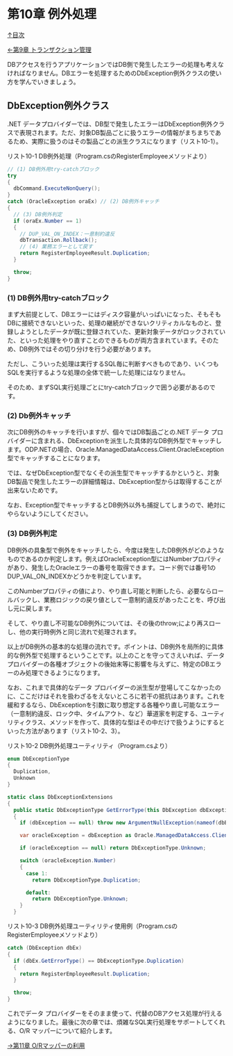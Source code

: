 第10章 例外処理
=====

[↑目次](..\README.md "目次")

[←第9章 トランザクション管理](09-manage-transaction.md)

DBアクセスを行うアプリケーションではDB側で発生したエラーの処理も考えなければなりません。DBエラーを処理するためのDbException例外クラスの使い方を学んでいきましょう。

## DbException例外クラス

.NET データプロバイダーでは、DB型で発生したエラーはDbException例外クラスで表現されます。ただ、対象DB製品ごとに扱うエラーの情報がまちまちであるため、実際に扱うのはその製品ごとの派生クラスになります（リスト10-1）。

リスト10-1 DB例外処理（Program.csのRegisterEmployeeメソッドより）

```csharp
// (1) DB例外用try-catchブロック
try
{
  dbCommand.ExecuteNonQuery();
}
catch (OracleException oraEx) // (2) DB例外キャッチ
{
  // (3) DB例外判定
  if (oraEx.Number == 1)
  {
    // DUP_VAL_ON_INDEX：一意制約違反
    dbTransaction.Rollback();
    // (4) 業務エラーとして戻す
    return RegisterEmployeeResult.Duplication;
  }

  throw;
}
```

### (1) DB例外用try-catchブロック

まず大前提として、DBエラーにはディスク容量がいっぱいになった、そもそもDBに接続できないといった、処理の継続ができないクリティカルなものと、登録しようとしたデータが既に登録されていた、更新対象データがロックされていた、といった処理をやり直すことのできるものが両方含まれています。そのため、DB例外ではその切り分けを行う必要があります。

ただし、こういった処理は実行するSQL毎に判断すべきものであり、いくつもSQLを実行するような処理の全体で統一した処理にはなりません。

そのため、まずSQL実行処理ごとにtry-catchブロックで囲う必要があるのです。

### (2) Db例外キャッチ

次にDB例外のキャッチを行いますが、個々ではDB製品ごとの.NET データ プロバイダーに含まれる、DbExceptionを派生した具体的なDB例外型でキャッチします。ODP.NETの場合、Oracle.ManagedDataAccess.Client.OracleException型でキャッチすることになります。

では、なぜDbException型でなくその派生型でキャッチするかというと、対象DB製品で発生したエラーの詳細情報は、DbException型からは取得することが出来ないためです。

なお、Exception型でキャッチするとDB例外以外も捕捉してしまうので、絶対にやらないようにしてください。

### (3) DB例外判定

DB例外の具象型で例外をキャッチしたら、今度は発生したDB例外がどのようなものであるのか判定します。例えばOracleException型にはNumberプロパティがあり、発生したOracleエラーの番号を取得できます。コード例では番号1のDUP_VAL_ON_INDEXかどうかを判定しています。

このNumberプロパティの値により、やり直し可能と判断したら、必要ならロールバックし、業務ロジックの戻り値として一意制約違反があったことを、呼び出し元に戻します。

そして、やり直し不可能なDB例外については、その後のthrow;により再スローし、他の実行時例外と同じ流れで処理されます。

以上がDB例外の基本的な処理の流れです。ポイントは、DB例外を局所的に具体的な例外型で処理するということです。以上のことを守ってさえいれば、データ プロバイダーの各種オブジェクトの後始末等に影響を与えずに、特定のDBエラーのみ処理できるようになります。


なお、これまで具体的なデータ プロバイダーの派生型が登場してこなかったのに、ここだけはそれを扱わざるをえないところに若干の抵抗はあります。これを緩和するなら、DbExceptionを引数に取り想定する各種やり直し可能なエラー（一意制約違反、ロック中、タイムアウト、など）華道家を判定する、ユーティリティクラス、メソッドを作って、具体的な型はその中だけで扱うようにするといった方法があります（リスト10-2、3）。

リスト10-2 DB例外処理ユーティリティ（Program.csより）

```csharp
enum DbExceptionType
{
  Duplication,
  Unknown
}

static class DbExceptionExtensions
{
  public static DbExceptionType GetErrorType(this DbException dbException)
  {
    if (dbException == null) throw new ArgumentNullException(nameof(dbException));

    var oracleException = dbException as Oracle.ManagedDataAccess.Client.OracleException;

    if (oracleException == null) return DbExceptionType.Unknown;

    switch (oracleException.Number)
    {
      case 1:
        return DbExceptionType.Duplication;

      default:
        return DbExceptionType.Unknown;
    }
  }
```

リスト10-3 DB例外処理ユーティリティ使用例（Program.csのRegisterEmployeeメソッドより）

```csharp
catch (DbException dbEx)
{
  if (dbEx.GetErrorType() == DbExceptionType.Duplication)
  {
    return RegisterEmployeeResult.Duplication;
  }

  throw;
}
```


これでデータ プロバイダーをそのまま使って、代替のDBアクセス処理が行えるようになりました。最後に次の章では、煩雑なSQL実行処理をサポートしてくれる、O/R マッパーについて紹介します。

[→第11章 O/Rマッパーの利用](11-or-mapper.md)
